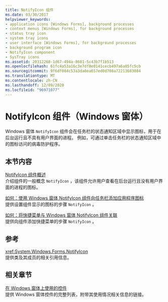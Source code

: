 ```yaml
---
title: NotifyIcon 组件
ms.date: 03/30/2017
helpviewer_keywords:
- application icons [Windows Forms], background processes
- context menus [Windows Forms], for background processes
- status tray icon
- system tray icons
- user interface [Windows Forms], for background processes
- background program icon
- NotifyIcon component
- SysTray icons
ms.assetid: 20312268-1d67-494a-8601-5c43b7f1b513
ms.openlocfilehash: 61fc4a53a16c3e7df8e0141cecb497a6a85fc5cb
ms.sourcegitcommit: 9f6df084c53a3da0ea657ed0d708a72213683084
ms.translationtype: MT
ms.contentlocale: zh-CN
ms.lasthandoff: 12/09/2020
ms.locfileid: "96971077"
---
```

# <a name="notifyicon-component-windows-forms"></a>NotifyIcon 组件（Windows 窗体）
Windows 窗体 `NotifyIcon` 组件会在任务栏的状态通知区域中显示图标，用于在后台运行且不具有用户界面的进程。 例如，可通过单击任务栏的状态通知区域中的图标访问的病毒防护程序。  
  
## <a name="in-this-section"></a>本节内容  
 [NotifyIcon 组件概述](notifyicon-component-overview-windows-forms.md)  
 介绍组件的一般概念 `NotifyIcon` ，该组件允许用户查看在后台运行且没有用户界面的进程的图标。  
  
 [如何：使用 Windows 窗体 NotifyIcon 组件向任务栏添加应用程序图标](app-icons-to-the-taskbar-with-wf-notifyicon.md)  
 提供设置组件显示的图标的步骤 `NotifyIcon` 。  
  
 [如何：将快捷菜单与 Windows 窗体 NotifyIcon 组件关联](how-to-associate-a-shortcut-menu-with-a-windows-forms-notifyicon-component.md)  
 提供向组件添加快捷菜单的步骤 `NotifyIcon` 。  
  
## <a name="reference"></a>参考  
 <xref:System.Windows.Forms.NotifyIcon>  
 提供类及其成员的相关引用信息。  
  
## <a name="related-sections"></a>相关章节  
 [在 Windows 窗体上使用的控件](controls-to-use-on-windows-forms.md)  
 提供 Windows 窗体控件的完整列表，附带其使用情况相关信息的链接。
